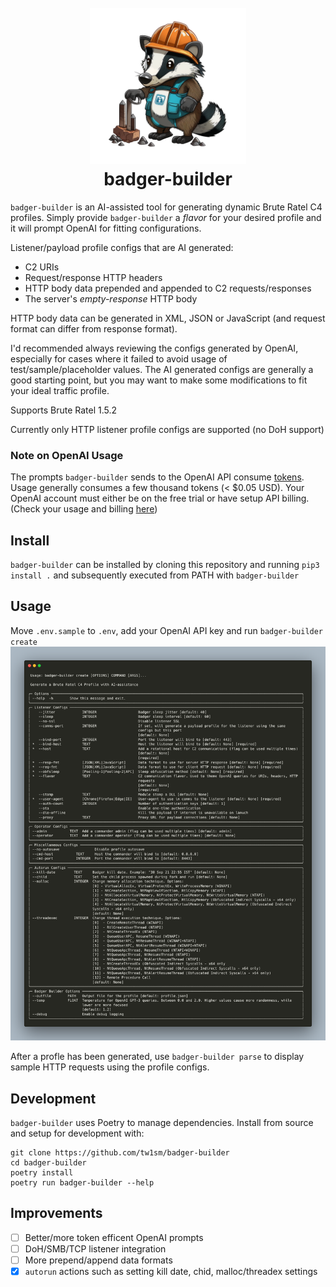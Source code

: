 <h1 align="center">
<br>
<img height=250 src=.assets/badger-transparent.png >
<br>
badger-builder
</h1>

`badger-builder` is an AI-assisted tool for generating dynamic Brute Ratel C4 profiles. Simply provide `badger-builder` a *flavor* for your desired profile and it will prompt OpenAI for fitting configurations.

Listener/payload profile configs that are AI generated:
- C2 URIs
- Request/response HTTP headers
- HTTP body data prepended and appended to C2 requests/responses
- The server's *empty-response* HTTP body

HTTP body data can be generated in XML, JSON or JavaScript (and request format can differ from response format).

I'd recommended always reviewing the configs generated by OpenAI, especially for cases where it failed to avoid usage of test/sample/placeholder values. The AI generated configs are generally a good starting point, but you may want to make some modifications to fit your ideal traffic profile.

Supports Brute Ratel 1.5.2

Currently only HTTP listener profile configs are supported (no DoH support)

### Note on OpenAI Usage
The prompts `badger-builder` sends to the OpenAI API consume [tokens](https://help.openai.com/en/articles/4936856-what-are-tokens-and-how-to-count-them). Usage generally consumes a few thousand tokens (< $0.05 USD). Your OpenAI account must either be on the free trial or have setup API billing. (Check your usage and billing [here](https://platform.openai.com/account/usage))

## Install
`badger-builder` can be installed by cloning this repository and running `pip3 install .` and subsequently executed from PATH with `badger-builder`

## Usage
Move `.env.sample` to `.env`, add your OpenAI API key and run `badger-builder create`
![](.assets/usage.png)

After a profle has been generated, use `badger-builder parse` to display sample HTTP requests using the profile configs.

## Development
`badger-builder` uses Poetry to manage dependencies. Install from source and setup for development with:
```
git clone https://github.com/tw1sm/badger-builder
cd badger-builder
poetry install
poetry run badger-builder --help
```

## Improvements
- [ ] Better/more token efficent OpenAI prompts
- [ ] DoH/SMB/TCP listener integration
- [ ] More prepend/append data formats
- [x] `autorun` actions such as setting kill date, chid, malloc/threadex settings
